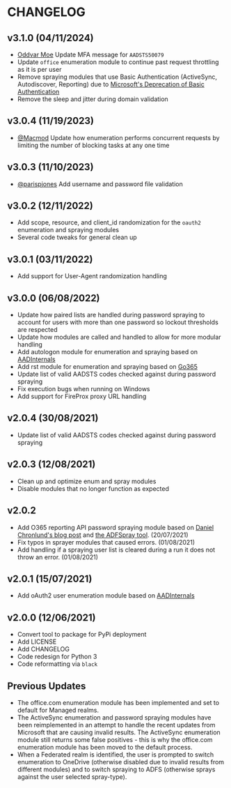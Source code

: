 # CHANGELOG

## v3.1.0 (04/11/2024)
- [Oddvar Moe](https://github.com/api0cradle) Update MFA message for `AADSTS50079`
- Update `office` enumeration module to continue past request throttling as it is per user
- Remove spraying modules that use Basic Authentication (ActiveSync, Autodiscover, Reporting) due to [Microsoft's Deprecation of Basic Authentication](https://learn.microsoft.com/en-us/exchange/clients-and-mobile-in-exchange-online/deprecation-of-basic-authentication-exchange-online)
- Remove the sleep and jitter during domain validation

## v3.0.4 (11/19/2023)
- [@Macmod](https://github.com/Macmod) Update how enumeration performs concurrent requests by limiting the number of blocking tasks at any one time

## v3.0.3 (11/10/2023)
- [@parispjones](https://github.com/parispjones) Add username and password file validation

## v3.0.2 (12/11/2022)
- Add scope, resource, and client_id randomization for the `oauth2` enumeration and spraying modules
- Several code tweaks for general clean up

## v3.0.1 (03/11/2022)
- Add support for User-Agent randomization handling

## v3.0.0 (06/08/2022)
- Update how paired lists are handled during password spraying to account for users with more than one password so lockout thresholds are respected
- Update how modules are called and handled to allow for more modular handling
- Add autologon module for enumeration and spraying based on [AADInternals](https://github.com/Gerenios/AADInternals)
- Add rst module for enumeration and spraying based on [Go365](https://github.com/optiv/Go365)
- Update list of valid AADSTS codes checked against during password spraying
- Fix execution bugs when running on Windows
- Add support for FireProx proxy URL handling

## v2.0.4 (30/08/2021)
- Update list of valid AADSTS codes checked against during password spraying

## v2.0.3 (12/08/2021)
- Clean up and optimize enum and spray modules
- Disable modules that no longer function as expected

## v2.0.2
- Add O365 reporting API password spraying module based on [Daniel Chronlund's blog post](https://danielchronlund.com/2020/03/17/azure-ad-password-spray-attacks-with-powershell-and-how-to-defend-your-tenant/) and [the ADFSpray tool](https://github.com/xFreed0m/ADFSpray). (20/07/2021)
- Fix typos in sprayer modules that caused errors. (01/08/2021)
- Add handling if a spraying user list is cleared during a run it does not throw an error. (01/08/2021)

## v2.0.1 (15/07/2021)
- Add oAuth2 user enumeration module based on [AADInternals](https://github.com/Gerenios/AADInternals)

## v2.0.0 (12/06/2021)
- Convert tool to package for PyPi deployment
- Add LICENSE
- Add CHANGELOG
- Code redesign for Python 3
- Code reformatting via `black`

## Previous Updates
- The office.com enumeration module has been implemented and set to default for Managed realms.
- The ActiveSync enumeration and password spraying modules have been reimplemented in an attempt to handle the recent updates from Microsoft that are causing invalid results. The ActiveSync enumeration module still returns some false positives - this is why the office.com enumeration module has been moved to the default process.
- When a Federated realm is identified, the user is prompted to switch enumeration to OneDrive (otherwise disabled due to invalid results from different modules) and to switch spraying to ADFS (otherwise sprays against the user selected spray-type).